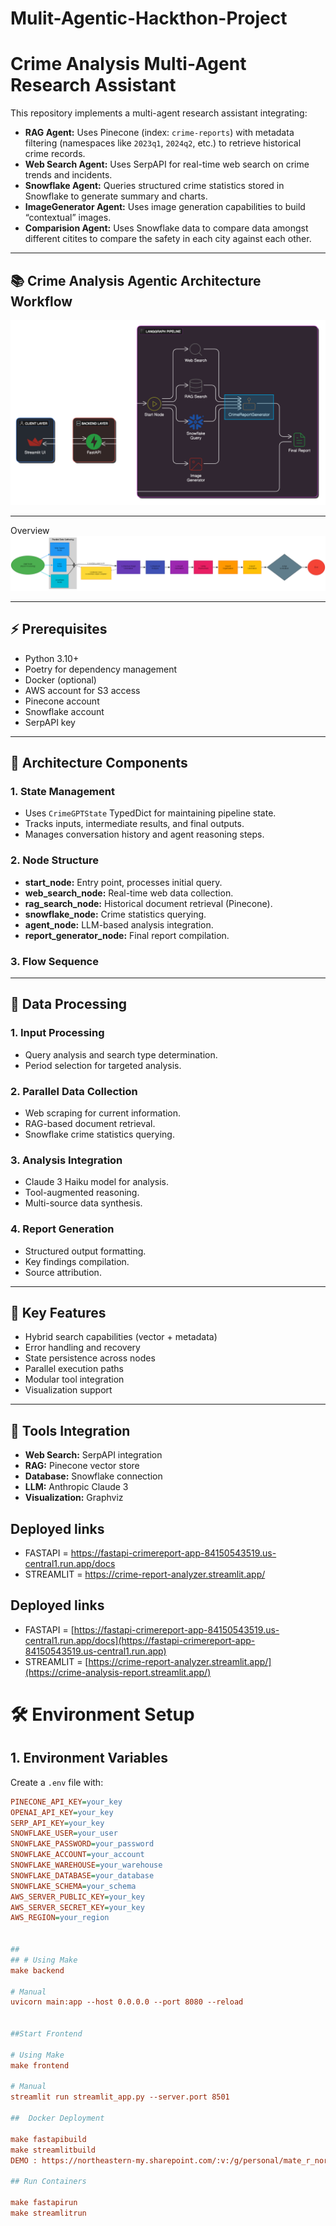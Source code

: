 # Mulit-Agentic-Hackthon-Project
# Crime Analysis Multi-Agent Research Assistant

This repository implements a multi-agent research assistant integrating:

- **RAG Agent:** Uses Pinecone (index: `crime-reports`) with metadata filtering (namespaces like `2023q1`, `2024q2`, etc.) to retrieve historical crime records.
- **Web Search Agent:** Uses SerpAPI for real-time web search on crime trends and incidents.
- **Snowflake Agent:** Queries structured crime statistics stored in Snowflake to generate summary and charts.
- **ImageGenerator Agent:** Uses image generation capabilities to build “contextual” images.
- **Comparision Agent:** Uses Snowflake data to compare data amongst different citites to compare the safety in each city against each other.

---

## 📚 Crime Analysis Agentic Architecture Workflow
![alt text](diagram-export-4-1-2025-12_15_36-AM.png)


---
Overview
![alt text](crime_analysis_langgraph.png)

---

## ⚡️ Prerequisites

- Python 3.10+
- Poetry for dependency management
- Docker (optional)
- AWS account for S3 access
- Pinecone account
- Snowflake account
- SerpAPI key

---

## 🧠 Architecture Components
### 1. State Management
- Uses `CrimeGPTState` TypedDict for maintaining pipeline state.
- Tracks inputs, intermediate results, and final outputs.
- Manages conversation history and agent reasoning steps.

### 2. Node Structure
- **start_node:** Entry point, processes initial query.
- **web_search_node:** Real-time web data collection.
- **rag_search_node:** Historical document retrieval (Pinecone).
- **snowflake_node:** Crime statistics querying.
- **agent_node:** LLM-based analysis integration.
- **report_generator_node:** Final report compilation.

### 3. Flow Sequence

---

## 🔄 Data Processing
### 1. Input Processing
- Query analysis and search type determination.
- Period selection for targeted analysis.

### 2. Parallel Data Collection
- Web scraping for current information.
- RAG-based document retrieval.
- Snowflake crime statistics querying.

### 3. Analysis Integration
- Claude 3 Haiku model for analysis.
- Tool-augmented reasoning.
- Multi-source data synthesis.

### 4. Report Generation
- Structured output formatting.
- Key findings compilation.
- Source attribution.

---

## 🚀 Key Features
- Hybrid search capabilities (vector + metadata)
- Error handling and recovery
- State persistence across nodes
- Parallel execution paths
- Modular tool integration
- Visualization support

---

## 🔧 Tools Integration
- **Web Search:** SerpAPI integration
- **RAG:** Pinecone vector store
- **Database:** Snowflake connection
- **LLM:** Anthropic Claude 3
- **Visualization:** Graphviz
## Deployed links 
- FASTAPI  = https://fastapi-crimereport-app-84150543519.us-central1.run.app/docs
- STREAMLIT = https://crime-report-analyzer.streamlit.app/

## Deployed links 
- FASTAPI  = [https://fastapi-crimereport-app-84150543519.us-central1.run.app/docs](https://fastapi-crimereport-app-84150543519.us-central1.run.app)
- STREAMLIT = [https://crime-report-analyzer.streamlit.app/](https://crime-analysis-report.streamlit.app/)

# 🛠️ Environment Setup

## 1. Environment Variables
Create a `.env` file with:
```ini
PINECONE_API_KEY=your_key
OPENAI_API_KEY=your_key
SERP_API_KEY=your_key
SNOWFLAKE_USER=your_user
SNOWFLAKE_PASSWORD=your_password
SNOWFLAKE_ACCOUNT=your_account
SNOWFLAKE_WAREHOUSE=your_warehouse
SNOWFLAKE_DATABASE=your_database
SNOWFLAKE_SCHEMA=your_schema
AWS_SERVER_PUBLIC_KEY=your_key
AWS_SERVER_SECRET_KEY=your_key
AWS_REGION=your_region
 

## 
## # Using Make
make backend

# Manual
uvicorn main:app --host 0.0.0.0 --port 8080 --reload


##Start Frontend

# Using Make
make frontend

# Manual
streamlit run streamlit_app.py --server.port 8501

##  Docker Deployment

make fastapibuild
make streamlitbuild
DEMO : https://northeastern-my.sharepoint.com/:v:/g/personal/mate_r_northeastern_edu/Efem9GpbHaBBpiGy6ZTCAioB8YUAO5CoZuu5V5ygPOXA4w?e=pVv6lP&nav=eyJyZWZlcnJhbEluZm8iOnsicmVmZXJyYWxBcHAiOiJTdHJlYW1XZWJBcHAiLCJyZWZlcnJhbFZpZXciOiJTaGFyZURpYWxvZy1MaW5rIiwicmVmZXJyYWxBcHBQbGF0Zm9ybSI6IldlYiIsInJlZmVycmFsTW9kZSI6InZpZXcifX0%3D

## Run Containers

make fastapirun
make streamlitrun

